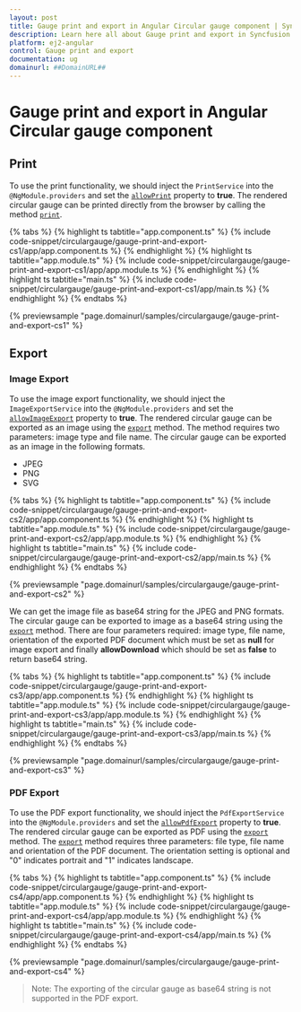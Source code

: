 ```yaml
---
layout: post
title: Gauge print and export in Angular Circular gauge component | Syncfusion
description: Learn here all about Gauge print and export in Syncfusion Angular Circular gauge component of Syncfusion Essential JS 2 and more.
platform: ej2-angular
control: Gauge print and export 
documentation: ug
domainurl: ##DomainURL##
---
```



# Gauge print and export in Angular Circular gauge component

## Print

To use the print functionality, we should inject the `PrintService` into the `@NgModule.providers` and set the [`allowPrint`](https://ej2.syncfusion.com/angular/documentation/api/circular-gauge/#allowprint) property to **true**. The rendered circular gauge can be printed directly from the browser by calling the method [`print`](https://ej2.syncfusion.com/angular/documentation/api/circular-gauge/#print).

{% tabs %}
{% highlight ts tabtitle="app.component.ts" %}
{% include code-snippet/circulargauge/gauge-print-and-export-cs1/app/app.component.ts %}
{% endhighlight %}
{% highlight ts tabtitle="app.module.ts" %}
{% include code-snippet/circulargauge/gauge-print-and-export-cs1/app/app.module.ts %}
{% endhighlight %}
{% highlight ts tabtitle="main.ts" %}
{% include code-snippet/circulargauge/gauge-print-and-export-cs1/app/main.ts %}
{% endhighlight %}
{% endtabs %}
  
{% previewsample "page.domainurl/samples/circulargauge/gauge-print-and-export-cs1" %}

## Export

### Image Export

To use the image export functionality, we should inject the `ImageExportService` into the `@NgModule.providers` and set the [`allowImageExport`](https://ej2.syncfusion.com/angular/documentation/api/circular-gauge/#allowimageexport) property to **true**. The rendered circular gauge can be exported as an image using the [`export`](https://ej2.syncfusion.com/angular/documentation/api/circular-gauge/#export) method. The method requires two parameters: image type and file name. The circular gauge can be exported as an image in the following formats.

* JPEG
* PNG
* SVG

{% tabs %}
{% highlight ts tabtitle="app.component.ts" %}
{% include code-snippet/circulargauge/gauge-print-and-export-cs2/app/app.component.ts %}
{% endhighlight %}
{% highlight ts tabtitle="app.module.ts" %}
{% include code-snippet/circulargauge/gauge-print-and-export-cs2/app/app.module.ts %}
{% endhighlight %}
{% highlight ts tabtitle="main.ts" %}
{% include code-snippet/circulargauge/gauge-print-and-export-cs2/app/main.ts %}
{% endhighlight %}
{% endtabs %}
  
{% previewsample "page.domainurl/samples/circulargauge/gauge-print-and-export-cs2" %}

We can get the image file as base64 string for the JPEG and PNG formats. The circular gauge can be exported to image as a base64 string using the [`export`](https://ej2.syncfusion.com/angular/documentation/api/circular-gauge/#export) method. There are four parameters required: image type, file name, orientation of the exported PDF document which must be set as **null** for image export and finally **allowDownload** which should be set as **false** to return base64 string.

{% tabs %}
{% highlight ts tabtitle="app.component.ts" %}
{% include code-snippet/circulargauge/gauge-print-and-export-cs3/app/app.component.ts %}
{% endhighlight %}
{% highlight ts tabtitle="app.module.ts" %}
{% include code-snippet/circulargauge/gauge-print-and-export-cs3/app/app.module.ts %}
{% endhighlight %}
{% highlight ts tabtitle="main.ts" %}
{% include code-snippet/circulargauge/gauge-print-and-export-cs3/app/main.ts %}
{% endhighlight %}
{% endtabs %}
  
{% previewsample "page.domainurl/samples/circulargauge/gauge-print-and-export-cs3" %}

### PDF Export

To use the PDF export functionality, we should inject the `PdfExportService` into the `@NgModule.providers` and set the [`allowPdfExport`](https://ej2.syncfusion.com/angular/documentation/api/circular-gauge/#allowpdfexport) property to **true**. The rendered circular gauge can be exported as PDF using the [`export`](https://ej2.syncfusion.com/angular/documentation/api/circular-gauge/#export) method. The [`export`](https://ej2.syncfusion.com/angular/documentation/api/circular-gauge/#export) method requires three parameters: file type, file name and orientation of the PDF document. The orientation setting is optional and "0" indicates portrait and "1" indicates landscape.

{% tabs %}
{% highlight ts tabtitle="app.component.ts" %}
{% include code-snippet/circulargauge/gauge-print-and-export-cs4/app/app.component.ts %}
{% endhighlight %}
{% highlight ts tabtitle="app.module.ts" %}
{% include code-snippet/circulargauge/gauge-print-and-export-cs4/app/app.module.ts %}
{% endhighlight %}
{% highlight ts tabtitle="main.ts" %}
{% include code-snippet/circulargauge/gauge-print-and-export-cs4/app/main.ts %}
{% endhighlight %}
{% endtabs %}
  
{% previewsample "page.domainurl/samples/circulargauge/gauge-print-and-export-cs4" %}

>Note: The exporting of the circular gauge as base64 string is not supported in the PDF export.